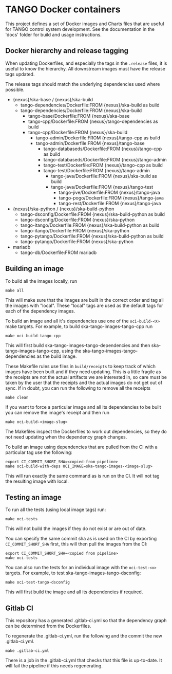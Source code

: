 # TANGO Docker containers

This project defines a set of Docker images and Charts files
that are useful for TANGO control system development.
See the documentation in the 'docs' folder for build and usage
instructions.

## Docker hierarchy and release tagging

When updating Dockerfiles, and especially the tags in the `.release` files,
it is useful to know the hierarchy.  All downstream images must have the release
tags updated.

The release tags should match the underlying dependencies used where possible.

- {nexus}/ska-base / {nexus}/ska-build
  - tango-dependencies/Dockerfile:FROM {nexus}/ska-build as build
  - tango-dependencies/Dockerfile:FROM {nexus}/ska-build
    - tango-base/Dockerfile:FROM {nexus}/ska-base
    - tango-cpp/Dockerfile:FROM {nexus}/tango-dependencies as build
    - tango-cpp/Dockerfile:FROM {nexus}/ska-build
        - tango-admin/Dockerfile:FROM {nexus}/tango-cpp as build
        - tango-admin/Dockerfile:FROM {nexus}/tango-base
          - tango-databaseds/Dockerfile:FROM {nexus}/tango-cpp as build
          - tango-databaseds/Dockerfile:FROM {nexus}/tango-admin
          - tango-test/Dockerfile:FROM {nexus}/tango-cpp as build
          - tango-test/Dockerfile:FROM {nexus}/tango-admin
            - tango-java/Dockerfile:FROM {nexus}/ska-build as build
            - tango-java/Dockerfile:FROM {nexus}/tango-test
              - tango-jive/Dockerfile:FROM {nexus}/tango-java
              - tango-pogo/Dockerfile:FROM {nexus}/tango-java
              - tango-rest/Dockerfile:FROM {nexus}/tango-java
- {nexus}/ska-python / {nexus}/ska-build-python
  - tango-dsconfig/Dockerfile:FROM {nexus}/ska-build-python as build
  - tango-dsconfig/Dockerfile:FROM {nexus}/ska-python
  - tango-itango/Dockerfile:FROM {nexus}/ska-build-python as build
  - tango-itango/Dockerfile:FROM {nexus}/ska-python
  - tango-pytango/Dockerfile:FROM {nexus}/ska-build-python as build
  - tango-pytango/Dockerfile:FROM {nexus}/ska-python
- mariadb
  - tango-db/Dockerfile:FROM mariadb

## Building an image

To build all the images locally, run

```shell
make all
```

This will make sure that the images are built in the correct order and tag all
the images with "local".  These "local" tags are used as the default tags for
each of the dependency images.

To build an image and all it's dependencies use one of the `oci-build-<X>` make
targets. For example, to build ska-tango-images-tango-cpp run

```shell
make oci-build-tango-cpp
```

This will first build ska-tango-images-tango-dependencies and then
ska-tango-images-tango-cpp, using the ska-tango-images-tango-dependencies as the
build image.

These Makefile rules use files in `build/receipts` to keep track of which images
have been built and if they need updating.  This is a little fragile as the
receipts are not the actual artifacts we are interested in, so care
must be taken by the user that the receipts and the actual images do not get out
of sync.  If in doubt, you can run the following to remove all the receipts

```shell
make clean
```

If you want to force a particular image and all its dependencies to be built you
can remove the image's receipt and then run

```shell
make oci-build-<image-slug>
```

The Makefiles inspect the Dockerfiles to work out dependencies, so they do not
need updating when the dependency graph changes.

To build an image using dependencies that are pulled from the CI with a particular
tag use the following:

```shell
export CI_COMMIT_SHORT_SHA=<copied-from-pipeline>
make oci-build-with-deps OCI_IMAGE=ska-tango-images-<image-slug>
```

This will run exactly the same command as is run on the CI.  It will not tag the
resulting image with local.

## Testing an image

To run all the tests (using local image tags) run:

```shell
make oci-tests
```

This will not build the images if they do not exist or are out of date.

You can specify the same commit sha as is used on the CI by exporting
`CI_COMMIT_SHORT_SHA` first, this will then pull the images from the CI:

```shell
export CI_COMMIT_SHORT_SHA=<copied from pipeline>
make oci-tests
```

You can also run the tests for an individual image with the `oci-test-<x>`
targets.  For example, to test ska-tango-images-tango-dsconfig:

```shell
make oci-test-tango-dsconfig
```

This will first build the image and all its dependencies if required.

## Gitlab CI

This repository has a generated .gitlab-ci.yml so that the dependency graph can
be determined from the Dockerfiles.

To regenerate the .gitlab-ci.yml, run the following and the commit the new
.gitlab-ci.yml.

```shell
make .gitlab-ci.yml
```

There is a job in the .gitlab-ci.yml that checks that this file is up-to-date.
It will fail the pipeline if this needs regenerating.
